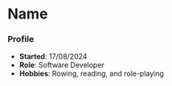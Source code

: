 # Name
### Profile
- **Started**: 17/08/2024
- **Role**: Software Developer
- **Hobbies**: Rowing, reading, and role-playing